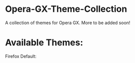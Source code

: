 # Opera-GX-Theme-Collection
A collection of themes for Opera GX. More to be added soon!
# Available Themes:

Firefox Default:
